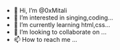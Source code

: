 - 👋 Hi, I’m @0xMitali
- 👀 I’m interested in singing,coding...
- 🌱 I’m currently learning html,css...
- 💞️ I’m looking to collaborate on ...
- 📫 How to reach me ...

<!---
0xMitali/0xMitali is a ✨ special ✨ repository because its `README.md` (this file) appears on your GitHub profile.
You can click the Preview link to take a look at your changes.
--->
